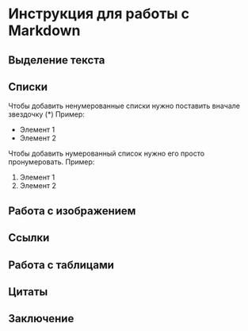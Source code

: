 # Инструкция для работы с Markdown

## Выделение текста

## Списки

Чтобы добавить ненумерованные списки нужно поставить вначале звездочку (*) Пример:
* Элемент 1
* Элемент 2

Чтобы добавить нумерованный список нужно его просто пронумеровать. Пример:
1. Элемент 1
2. Элемент 2

## Работа с изображением

## Ссылки

## Работа с таблицами

## Цитаты

## Заключение